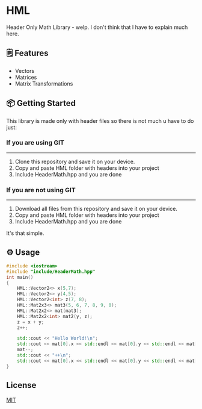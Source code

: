 # HML
Header Only Math Library - welp. I don't think that I have to explain much here.
## :spiral_notepad: Features
 - Vectors
 - Matrices
 - Matrix Transformations

## :package: Getting Started
This library is made only with header files so there is not much u have to do just:
### If you are using GIT
- - - -
1. Clone this repository and save it on your device.
2. Copy and paste HML folder with headers into your project
3. Include HeaderMath.hpp and you are done
### If you are not using GIT
- - - -
1. Download all files from this repository and save it on your device.
2. Copy and paste HML folder with headers into your project
3. Include HeaderMath.hpp and you are done

It's that simple.

## :gear: Usage
```cpp
#include <iostream>
#include "include/HeaderMath.hpp"
int main()
{
    HML::Vector2<> x(5,7);
    HML::Vector2<> y(4,5);
    HML::Vector2<int> z(7, 8);
    HML::Mat2x3<> mat3(5, 6, 7, 8, 9, 0);
    HML::Mat2x2<> mat(mat3);
    HML::Mat2x2<int> mat2(y, z);
    z = x + y;
    z++;

    std::cout << "Hello World!\n";
    std::cout << mat[0].x << std::endl << mat[0].y << std::endl << mat[1].x << std::endl << mat[1].y << std::endl;
    mat--;
    std::cout << "++\n";
    std::cout << mat[0].x << std::endl << mat[0].y << std::endl << mat[1].x << std::endl << mat[1].y << std::endl;
}
```

## License
[MIT](https://choosealicense.com/licenses/mit/)